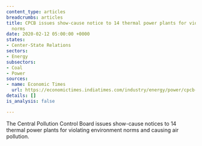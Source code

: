 ```yaml
---
content_type: articles
breadcrumbs: articles
title: CPCB issues show-cause notice to 14 thermal power plants for violation of environmental
  norms
date: 2020-02-12 05:00:00 +0000
states:
- Center-State Relations
sectors:
- Energy
subsectors:
- Coal
- Power
sources:
- name: Economic Times
  url: https://economictimes.indiatimes.com/industry/energy/power/cpcb-issues-show-cause-notice-to-14-thermal-power-plants-for-violation-of-environmental-norms/articleshow/73983015.cms
details: []
is_analysis: false

---
```

The Central Pollution Control Board issues show-cause notices to 14 thermal power plants for violating environment norms and causing air pollution.